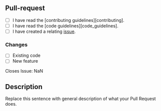 [Code of conduct]: https://github.com/RealYusufIsmail/YDW/blob/master/.github/CODE_OF_CONDUCT.md
[new_issue]: https://github.com/RealYusufIsmail/YDW/issues/new/choose

## Pull-request

- [ ] I have read the [contributing guidelines][contributing].
- [ ] I have read the [code guidelines][code_guidelines].
- [ ] I have created a relating [issue][new_issue].

### Changes

- [ ] Existing code
- [ ] New feature

<!--
While an issue isn't required, this is preferred for most changes.
It helps make it maintainable for us, and will save you from possibly recoding everything :p
If there's no relating issue, keep it NaN
-->

Closes Issue: NaN

## Description

Replace this sentence with general description of what your Pull Request does.
